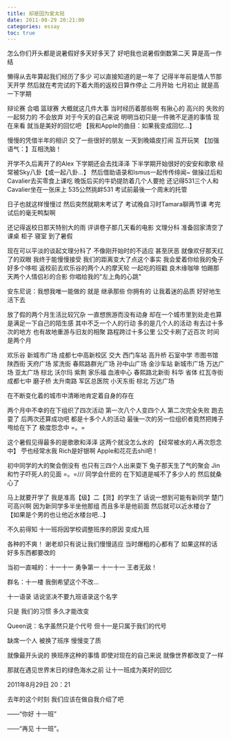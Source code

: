 ```yaml
---
title: 却是因为爱太轻
date: 2011-08-29 20:21:00
categories: essay
toc: true
---
```


怎么你们开头都是说暑假好多天好多天了 好吧我也说暑假倒数第二天 算是高一作结

 <!-- more -->

懒得从去年算起我们经历了多少 可以直接知道的是一年了 记得半年前是情人节那天开学 然后就在考完试的下着大雨的返校日算作停止 二月开始 七月初止 就是高一下学期

辩论赛 合唱 篮球赛 大概就这几件大事 当时经历着那些啊 有揪心的 高兴的 失败的 一起努力的 不会放弃 对于今天的自己来说 明明当初只是一件微不足道的事情 现在来看 就当是美好的回忆吧 【我和Apple的曲目：如果我变成回忆…】

慢慢的凭借半年的相识 交了一些很好的朋友 一天到晚嬉皮打闹 互开玩笑 【加强语气：】互相洗脑！

开学不久后离开了的Alex 下学期还会去找泽泽 下半学期开始很好的安安和歌歌 经常被Sky八卦【或一起八卦…】 然后借助语录和Ismus一起传传绯闻~ 做操过后和Cavalier去买零食上课吃 晚饭后买的牛奶提防着几个人要抢  还记得531三个人和Cavalier坐在一张床上 535公然挑衅531 考试前最後一个周末的托管

日子也就这样慢慢过 然后突然就期末考试了 考试晚自习时Tamara聊两节课 考完试后的毫无鸭梨啊

还记得返校日那天特别大的雨 评讲卷子那几天看的电影 文理分科 准备回家清空了课桌 柜子 寝室 到了暑假

现在可以平淡的谈起文理分科了 不像刚开始时的不适应 甚至厌恶 就像欢仔那天红了的双眼 我终于能慢慢接受 我们的距离变大了点这个事实 我会爱着你给我的兔子 好多个哆啦 返校前去欢乐谷的两个人的摩天轮 一起吃的班戳 良木缘咖啡 怕踢那天两个人情侣衫的合影 你唱给我的"左上角的心跳"

安东尼说：我想我唯一能做的 就是 继承那些 你拥有的 让我着迷的品质 好好地生活下去


放了假的两个月生活比较冗杂 一直想旅游而没有动身 却在一个城市里到处走也算是满足一下自己的陌生感 其中不乏一个人的行动 多的是几个人的活动 有去过十多次的地方 也有故地重游与旧友的相聚 路程跨过十多公里 公交卡刷了近百次 时间是两个月

欢乐谷 新城市广场 成都七中高新校区 交大 西门车站 高升桥 石室中学 市图书馆 陕西街 天府广场 浆洗街 春熙路群光广场 孙中山广场 金沙车站 新城市广场 万达广场 亚太广场 棕北 沃尔玛 紫荆 家乐福 血液中心 春熙路北新街 科华 省体 红瓦寺街 成都七中 磨子桥 太升南路 军区总医院 小天东街 棕北 万达广场

在不断变化着的城市中清晰地肯定着自身的存在


两个月中不幸的在下组织了四次活动 第一次八个人变四个人 第二次完全失败 跑去耍了 后两次还算成功吧 都是十多个人的活动 最後一次的另一位组织者竟然把摊子甩给在下了 极度怨念中 =。=

这个暑假见得最多的是歌歌和泽泽 这两个就没怎么水的 【经常被水的人再次怨念中】 苧也经常水我 Rich是好银啊 Apple和花花去shi吧！

初中同学的大的聚会倒没有 也只有三四个人出来耍下 兔子那天生了气的聚会 Jin和竹子吓死人的见面 =。=///  同学会什麽的 在下知道是喊不了多少人的 然后就桑心了

马上就要开学了 我是准高【级】二【货】的学生了 话说一想到可能有新同学 楚门可高兴啊 因为新同学多半坐他那组 而且多半是他前面 然后就可以近水楼台了 【如果是个男的也让他近水楼台吧…】

不久前得知 十一班将因学校调整班序的原因 变成九班

各种的不爽！ 谢老却只有说让我们慢慢适应  当时爆粗的心都有了 如果这样的话 好多东西都要改的

当初一直喊的：十一十一 勇争第一 十一十一 王者无敌！

群名：十一楼 我倒希望这个不改…

十一语录 话说坚决不要九班语录这个名字

只是 我们的习惯 多久才能改变


Queen说：名字虽然只是个代号 但十一是只属于我们的代号

缺席一个人 被换了班序 慢慢变了质

就像最开头说的 换班序这种的事情 即使对现在的自己来说 就像世界都改变了一样

那就在遇见世界末日的绿色海水之前 让十一班成为美好的回忆

2011年8月29日 20：21

去年的这个时刻 我们应该在做自我介绍了吧

——“你好 十一班”

——“再见 十一班”。